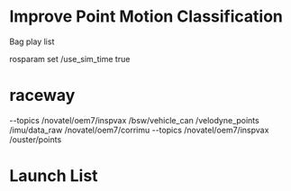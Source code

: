 # Improve Point Motion Classification

Bag play list

rosparam set /use_sim_time true

# raceway
--topics /novatel/oem7/inspvax /bsw/vehicle_can /velodyne_points /imu/data_raw /novatel/oem7/corrimu
--topics /novatel/oem7/inspvax /ouster/points


# Launch List
